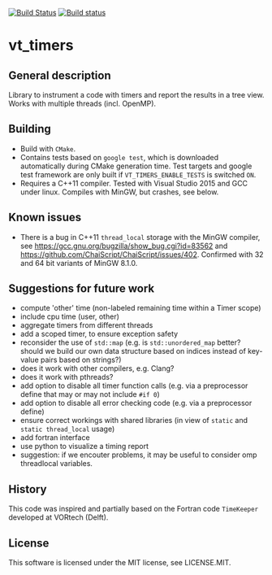 [![Build Status](https://travis-ci.org/martinusbach/vt-timers.svg?branch=master)](https://travis-ci.org/martinusbach/vt-timers)
[![Build status](https://ci.appveyor.com/api/projects/status/56wbff12087v5el4/branch/master?svg=true)](https://ci.appveyor.com/project/martinusbach/vt-timers/branch/master)

vt_timers
=========

General description
-------------------

Library to instrument a code with timers and report the results in a tree view. Works with multiple threads (incl. OpenMP).


Building
--------

- Build with `CMake`.
- Contains tests based on `google test`, which is downloaded automatically during CMake generation time. Test targets and google test framework are only built if `VT_TIMERS_ENABLE_TESTS` is switched `ON`.
- Requires a C++11 compiler. Tested with Visual Studio 2015 and GCC under linux. Compiles with MinGW, but crashes, see below.


Known issues
------------

- There is a bug in C++11 `thread_local` storage with the MinGW compiler, see https://gcc.gnu.org/bugzilla/show_bug.cgi?id=83562 and https://github.com/ChaiScript/ChaiScript/issues/402. Confirmed with 32 and 64 bit variants of MinGW 8.1.0.


Suggestions for future work
---------------------------

- compute 'other' time (non-labeled remaining time within a Timer scope)
- include cpu time (user, other)
- aggregate timers from different threads
- add a scoped timer, to ensure exception safety
- reconsider the use of `std::map` (e.g. is `std::unordered_map` better? should we build our own data structure based on indices instead of key-value pairs based on strings?)
- does it work with other compilers, e.g. Clang?
- does it work with pthreads?
- add option to disable all timer function calls (e.g. via a preprocessor define that may or may not include `#if 0`)
- add option to disable all error checking code (e.g. via a preprocessor define)
- ensure correct workings with shared libraries (in view of `static` and `static thread_local` usage)
- add fortran interface
- use python to visualize a timing report
- suggestion: if we encouter problems, it may be useful to consider omp threadlocal variables.


History
-------

This code was inspired and partially based on the Fortran code `TimeKeeper` developed at VORtech (Delft).


License
-------

This software is licensed under the MIT license, see LICENSE.MIT.
